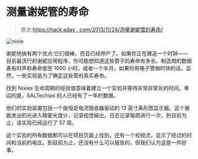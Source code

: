 # 测量谢妮管的寿命

> 原文:[https://hack aday . com/2013/11/24/测量谢妮管的寿命/](https://hackaday.com/2013/11/24/measuring-the-lifespan-of-nixie-tubes/)

![nixie](../Images/8bc24e5665f4a7876495b69ed650c657.png)

谢妮地铁有两个优点:它们很棒，而且已经停产了。如果你正在建造一个时钟——目前最流行的谢妮应用程序，你可能想知道这些管子的寿命有多长。制造商的数据表有时声称寿命低至 1000 小时，或者一个半月，如果你用电子管做时钟的话。显然，一些实验是为了确定这些管的真实寿命。

找到 Nixies 生命周期的经验值意味着建立一个实验并等待非常非常长的时间。幸运的是，SALTechips 的人已经有了一年的数据。

他们的实验装置包括一个由恒定电流吸收器驱动的 13 英寸条形图显示器。这个谢妮发出的光进入精密光度计，记录视觉输出。日志记录每周进行一次，到目前为止，该实验已经运行了 57 周。

这个实验的所有数据都可以在项目页面上找到，还有一个视频流，显示了经过的时间和当前的电压。到目前为止，还没有什么可以报告的，但我们认为这是一件好事。